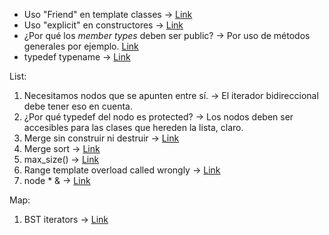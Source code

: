 - Uso "Friend" en template classes -> [Link](https://web.mst.edu/~nmjxv3/articles/templates.html)
- Uso "explicit" en constructores -> [Link](https://stackoverflow.com/questions/121162/what-does-the-explicit-keyword-mean)
- ¿Por qué los _member types_ deben ser public? -> Por uso de métodos generales por ejemplo. [Link](https://stackoverflow.com/a/44571482/12320117)
- typedef typename -> [Link](https://stackoverflow.com/questions/18385418/c-meaning-of-a-statement-combining-typedef-and-typename)

List:
  1. Necesitamos nodos que se apunten entre sí. -> El iterador bidireccional debe tener eso en cuenta.
  2. ¿Por qué typedef del nodo es protected? -> Los nodos deben ser accesibles para las clases que hereden la lista, claro.
  3. Merge sin construir ni destruir -> [Link](https://programmercave0.github.io/assets/mergesortedlinkedlist.png)
  4. Merge sort -> [Link](https://codereview.stackexchange.com/questions/49459/merge-sort-algorithm-implementation-using-c)
  5. max_size() -> [Link](https://stackoverflow.com/a/7949501/12320117)
  6. Range template overload called wrongly -> [Link](https://stackoverflow.com/questions/24346869/wrong-constructor-called-in-custom-vector-class)
  7. node * & -> [Link](https://stackoverflow.com/a/56079782/12320117)

Map:
  1. BST iterators -> [Link](https://www.cs.odu.edu/~zeil/cs361/latest/Public/treetraversal/index.html)

